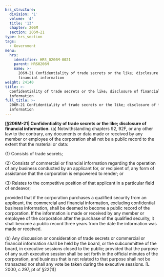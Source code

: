 ```yaml
---
hrs_structure:
  division: '1'
  volume: '4'
  title: '13'
  chapter: 206M
  section: 206M-21
type: hrs_section
tags:
  - Government
menu:
  hrs:
    identifier: HRS_0206M-0021
    parent: HRS0206M
    name: >-
      206M-21 Confidentiality of trade secrets or the like; disclosure of
      financial information
weight: 24140
title: >-
  Confidentiality of trade secrets or the like; disclosure of financial
  information
full_title: >-
  206M-21 Confidentiality of trade secrets or the like; disclosure of financial
  information
---
```

**[§206M-21] Confidentiality of trade secrets or the like; disclosure of financial information.** (a) Notwithstanding chapters 92, 92F, or any other law to the contrary, any documents or data made or received by any member or employee of the corporation shall not be a public record to the extent that the material or data:

(1) Consists of trade secrets;

(2) Consists of commercial or financial information regarding the operation of any business conducted by an applicant for, or recipient of, any form of assistance that the corporation is empowered to render; or

(3) Relates to the competitive position of that applicant in a particular field of endeavor;

provided that if the corporation purchases a qualified security from an applicant, the commercial and financial information, excluding confidential business information, shall be deemed to become a public record of the corporation. If the information is made or received by any member or employee of the corporation after the purchase of the qualified security, it shall become a public record three years from the date the information was made or received.

(b) Any discussion or consideration of trade secrets or commercial or financial information shall be held by the board, or the subcommittee of the board, in executive sessions closed to the public; provided that the purpose of any such executive session shall be set forth in the official minutes of the corporation, and business that is not related to that purpose shall not be transacted nor shall any vote be taken during the executive sessions. [L 2000, c 297, pt of §22(1)]